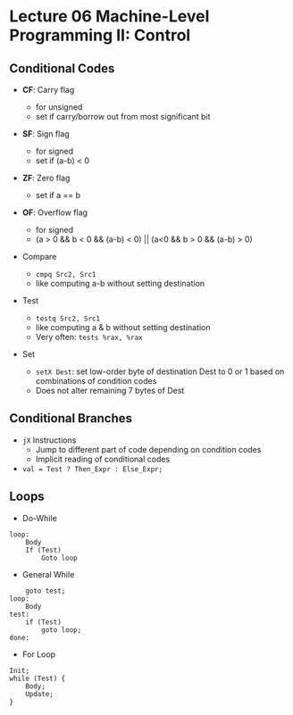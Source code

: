 # Lecture 06 Machine-Level Programming II: Control

## Conditional Codes

* **CF**: Carry flag
  * for unsigned
  * set if carry/borrow out from most significant bit
* **SF**: Sign flag
  * for signed
  * set if (a-b) < 0
* **ZF**: Zero flag
  * set if a == b
* **OF**: Overflow flag
  * for signed
  * (a > 0 && b < 0 && (a-b) < 0) || (a<0 && b > 0 && (a-b) > 0)

* Compare
  * `cmpq Src2, Src1`
  * like computing a-b without setting destination
* Test
  * `testq Src2, Src1`
  * like computing a & b without setting destination
  * Very often: `tests %rax, %rax`
* Set
  * `setX Dest`: set low-order byte of destination Dest to 0 or 1 based on combinations of condition codes
  * Does not alter remaining 7 bytes of Dest

## Conditional Branches

* `jX` Instructions
  * Jump to different part of code depending on condition codes
  * Implicit reading of conditional codes
*  `val = Test ? Then_Expr : Else_Expr;`

## Loops

* Do-While

```text
loop:
	Body
  	If (Test)
    	Goto loop
```

* General While

```text
	goto test;
loop:
	Body
test:
	if (Test)
		goto loop;
done:
```

* For Loop

```text
Init;
while (Test) {
	Body;
	Update;
}
```
